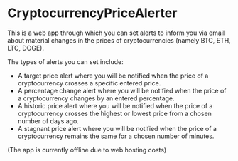 # CryptocurrencyPriceAlerter
<p>This is a web app through which you can set alerts to inform you via email about material changes in the prices of cryptocurrencies (namely BTC, ETH, LTC, DOGE).</p>
<p>The types of alerts you can set include:</p>
<ul>
  <li>A target price alert where you will be notified when the price of a cryptocurrency crosses a specific entered price.</li>
  <li>A percentage change alert where you will be notified when the price of a cryptocurrency changes by an entered percentage.</li>
  <li>A historic price alert where you will be notified when the price of a cryptocurrency crosses the highest or lowest price from a chosen number of days ago.</li>
  <li>A stagnant price alert where you will be notified when the price of a cryptocurrency remains the same for a chosen number of minutes.</li>
</ul>

<p>(The app is currently offline due to web hosting costs)</p>
